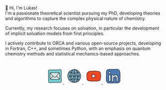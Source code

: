 <div align=center, font-family: monospace>
👋 Hi, I'm Lukas! <br>
I'm a passionate theoretical scientist pursuing my PhD, developing theories and algorithms to capture the complex physical nature of chemistry.
   
Currently, my research focuses on solvation, in particular the development of implicit solvation models from first principles.

I actively contribute to ORCA and various open-source projects, developing in Fortran, C++, and sometimes Python, with an emphasis on quantum chemistry methods and statistical mechanics-based approaches.
</div>
<p style="padding-top: 10px;"></p>
<div align=center>
   <a href="mailto:mail@lukaswittmann.com">
   <img src="./images/mail.png" alt="E-Mail" width="50">
   </a>
&nbsp
   <a href="https://lukaswittmann.com">
   <img src="./images/website.png" alt="Website" width="50">
   </a>
&nbsp
   <a href="https://www.youtube.com/@pV_NkBT">
   <img src="./images/youtube.png" alt="Youtube" width="50">
   </a>
<!--
<a href="https://twitter.com/pv_nkbt">
   <img src="./images/twitter.png" alt="Youtube" width="50">
</a>
-->
&nbsp
   <a href="https://www.linkedin.com/in/lukas-wittmann-1647bb1ba/">
   <img src="./images/linkedin.png" alt="LinkedIn" width="50">
   </a>
</div>
